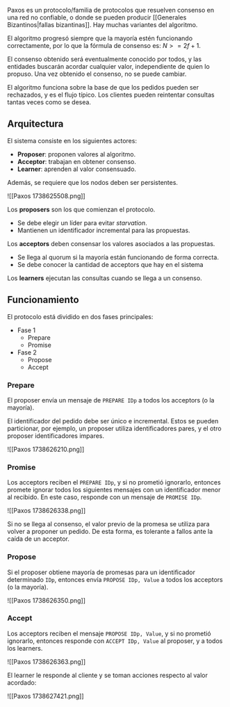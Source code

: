 Paxos es un protocolo/familia de protocolos que resuelven consenso en una red no confiable, o donde se pueden producir [[Generales Bizantinos|fallas bizantinas]]. Hay muchas variantes del algoritmo.

El algoritmo progresó siempre que la mayoría estén funcionando correctamente, por lo que la fórmula de consenso es: $N >= 2f + 1$.

El consenso obtenido será eventualmente conocido por todos, y las entidades buscarán acordar cualquier valor, independiente de quien lo propuso. Una vez obtenido el consenso, no se puede cambiar.

El algoritmo funciona sobre la base de que los pedidos pueden ser rechazados, y es el flujo típico. Los clientes pueden reintentar consultas tantas veces como se desea.

## Arquitectura

El sistema consiste en los siguientes actores:

- **Proposer**: proponen valores al algoritmo.
- **Acceptor**: trabajan en obtener consenso.
- **Learner**: aprenden al valor consensuado.

Además, se requiere que los nodos deben ser persistentes.

![[Paxos 1738625508.png]]

Los **proposers** son los que comienzan el protocolo.

- Se debe elegir un líder para evitar *starvation*.
- Mantienen un identificador incremental para las propuestas.

Los **acceptors** deben consensar los valores asociados a las propuestas.

- Se llega al quorum si la mayoría están funcionando de forma correcta.
- Se debe conocer la cantidad de acceptors que hay en el sistema

Los **learners** ejecutan las consultas cuando se llega a un consenso.

## Funcionamiento

El protocolo está dividido en dos fases principales:

- Fase 1
	- Prepare
	- Promise
- Fase 2
	- Propose
	- Accept

### Prepare

El proposer envía un mensaje de `PREPARE IDp` a todos los acceptors (o la mayoría).

El identificador del pedido debe ser único e incremental. Estos se pueden particionar, por ejemplo, un proposer utiliza identificadores pares, y el otro proposer identificadores impares.

![[Paxos 1738626210.png]]

### Promise

Los acceptors reciben el `PREPARE IDp`, y si no prometió ignorarlo, entonces promete ignorar todos los siguientes mensajes con un identificador menor al recibido. En este caso, responde con un mensaje de `PROMISE IDp`.

![[Paxos 1738626338.png]]

Si no se llega al consenso, el valor previo de la promesa se utiliza para volver a proponer un pedido. De esta forma, es tolerante a fallos ante la caída de un acceptor.

### Propose

Si el proposer obtiene mayoría de promesas para un identificador determinado `IDp`, entonces envía `PROPOSE IDp, Value` a todos los acceptors (o la mayoría).

![[Paxos 1738626350.png]]

### Accept

Los acceptors reciben el mensaje `PROPOSE IDp, Value`, y si no prometió ignorarlo, entonces responde con `ACCEPT IDp, Value` al proposer, y a todos los learners.

![[Paxos 1738626363.png]]

El learner le responde al cliente y se toman acciones respecto al valor acordado:

![[Paxos 1738627421.png]]
